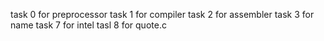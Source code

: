 task 0 for preprocessor
task 1 for compiler
task 2 for assembler
task 3 for name
task 7 for intel
tasl 8 for quote.c 
